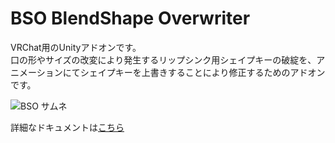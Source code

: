 # BSO BlendShape Overwriter

VRChat用のUnityアドオンです。  
口の形やサイズの改変により発生するリップシンク用シェイプキーの破綻を、アニメーションにてシェイプキーを上書きすることにより修正するためのアドオンです。

![BSO サムネ](https://github.com/user-attachments/assets/1e0ac355-34a8-4189-82a0-e1d19677c537)

詳細なドキュメントは[こちら](https://kusumi-be.github.io/)
